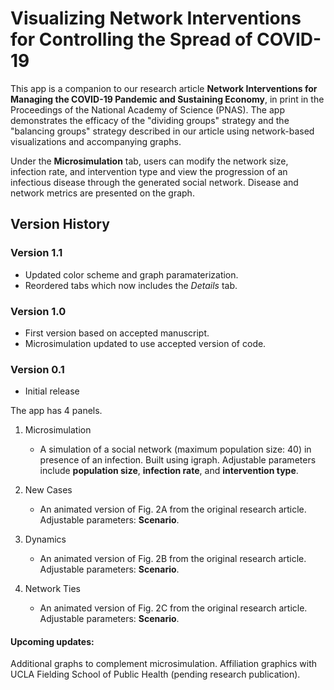 # Visualizing Network Interventions for Controlling the Spread of COVID-19

This app is a companion to our research article **Network Interventions for Managing the COVID-19 Pandemic and Sustaining Economy**, in print in the Proceedings of the National Academy of Science (PNAS). The app demonstrates the efficacy of the "dividing groups" strategy and the "balancing groups" strategy described in our article using network-based visualizations and accompanying graphs. 

Under the **Microsimulation** tab, users can modify the network size, infection rate, and intervention type and view the progression of an infectious disease through the generated social network. Disease and network metrics are presented on the graph. 

## Version History

### Version 1.1
- Updated color scheme and graph paramaterization.
- Reordered tabs which now includes the *Details* tab.

### Version 1.0
- First version based on accepted manuscript.
- Microsimulation updated to use accepted version of code.

### Version 0.1
- Initial release

The app has 4 panels. 
1) Microsimulation
    * A simulation of a social network (maximum population size: 40) in presence of an infection. Built using igraph. Adjustable parameters     include **population size**, **infection rate**, and **intervention type**.
    
    
2) New Cases
    * An animated version of Fig. 2A from the original research article. Adjustable parameters: **Scenario**.
    
    
3) Dynamics
    * An animated version of Fig. 2B from the original research article. Adjustable parameters: **Scenario**.
    
    
4) Network Ties
    * An animated version of Fig. 2C from the original research article. Adjustable parameters: **Scenario**.


#### Upcoming updates:
  Additional graphs to complement microsimulation.
  Affiliation graphics with UCLA Fielding School of Public Health (pending research publication).
